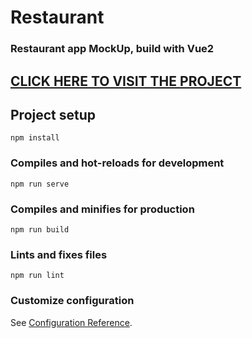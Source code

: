 # Restaurant

### Restaurant app MockUp, build with Vue2

## [CLICK HERE TO VISIT THE PROJECT](https://626dfabaa92f1b74a08718c1--quiet-stroopwafel-ed9693.netlify.app/#/)

## Project setup
```
npm install
```

### Compiles and hot-reloads for development
```
npm run serve
```

### Compiles and minifies for production
```
npm run build
```

### Lints and fixes files
```
npm run lint
```

### Customize configuration
See [Configuration Reference](https://cli.vuejs.org/config/).
